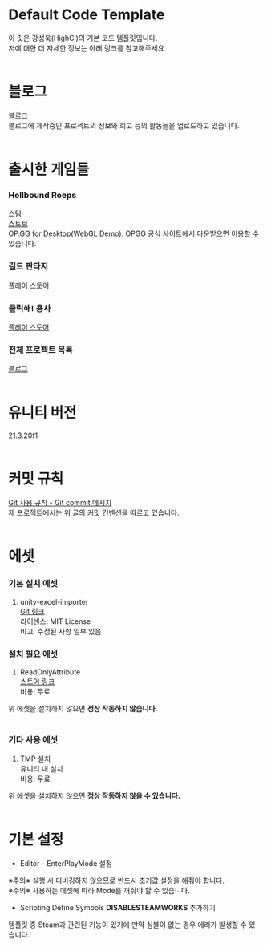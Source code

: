 
# Default Code Template
이 깃은 강성욱(HighCl)의 기본 코드 템플릿입니다.<br>
저에 대한 더 자세한 정보는 아래 링크를 참고해주세요<br>
<br>
# 블로그
[블로그](https://blog.naver.com/fdsa1469/221353170686)<br>
블로그에 제작중인 프로젝트의 정보와 회고 등의 활동들을 업로드하고 있습니다.<br>
<br>
# 출시한 게임들
### Hellbound Roeps
[스팀](https://store.steampowered.com/app/2591090/Hellbound_Ropes/)<br>
[스토브](https://store.onstove.com/ko/games/2657)<br>
OP.GG for Desktop(WebGL Demo): OPGG 공식 사이트에서 다운받으면 이용할 수 있습니다.<br>

### 길드 판타지
[플레이 스토어](https://play.google.com/store/apps/details?id=com.GameCell.GuildFantasy)<br>

### 클릭해! 용사
[플레이 스토어](https://play.google.com/store/apps/details?id=com.jaarts.clickerhero)<br>

### 전체 프로젝트 목록
[블로그](https://blog.naver.com/fdsa1469/223041499127)<br>
<br>

# 유니티 버전
21.3.20f1<br>
<br>
# 커밋 규칙
[Git 사용 규칙 - Git commit 메시지](https://tttsss77.tistory.com/58)<br>
제 프로젝트에서는 위 글의 커밋 컨벤션을 따르고 있습니다.<br>
<br>
# 에셋
### 기본 설치 에셋
1. unity-excel-importer<br>
[Git 링크](https://github.com/mikito/unity-excel-importer)<br>
라이센스: MIT License<br>
비고: 수정된 사항 일부 있음<br>

### 설치 필요 에셋
1. ReadOnlyAttribute<br>
[스토어 링크](https://assetstore.unity.com/packages/tools/gui/readonly-attribute-134710)<br>
비용: 무료<br>

위 에셋을 설치하지 않으면 <b>정상 작동하지 않습니다.</b><br>
<br>

### 기타 사용 에셋
1. TMP 설치<br>
유니티 내 설치<br>
비용: 무료<br>

위 에셋을 설치하지 않으면 <b>정상 작동하지 않을 수 있습니다.</b><br>
<br>

# 기본 설정
- Editor - EnterPlayMode 설정<br>

※주의※ 실행 시 디버깅하지 않으므로 반드시 초기값 설정을 해줘야 합니다.<br>
※주의※ 사용하는 에셋에 따라 Mode를 꺼줘야 할 수 있습니다.

- Scripting Define Symbols <b>DISABLESTEAMWORKS</b> 추가하기<br>

템플릿 중 Steam과 관련된 기능이 있기에 만약 심볼이 없는 경우 에러가 발생할 수 있습니다.<br>
<br>
